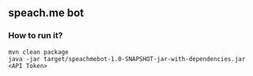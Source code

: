 ## speach.me bot

### How to run it?

    mvn clean package
    java -jar target/speachmebot-1.0-SNAPSHOT-jar-with-dependencies.jar <API Token>
